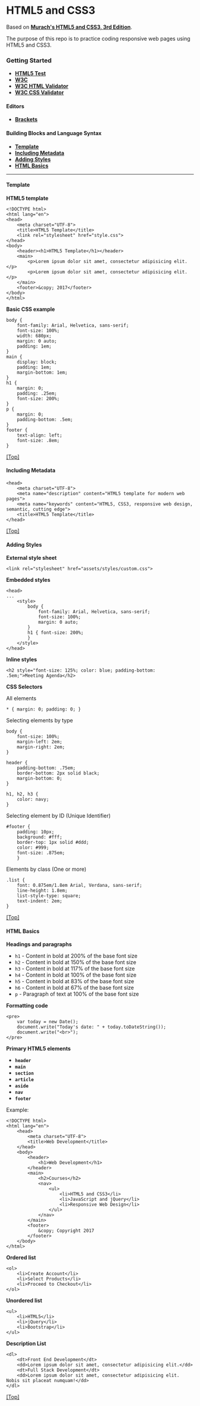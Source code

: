 <a name="top"></a>
# HTML5 and CSS3

Based on **[Murach's HTML5 and CSS3, 3rd Edition](https://www.murach.com/shop/murachs-html5-and-css3-3rd-edition-detail)**.

The purpose of this repo is to practice coding responsive web pages using HTML5 and CSS3.

### Getting Started

- **[HTML5 Test](https://html5test.com/)**
- **[W3C](https://www.w3.org/)**
- **[W3C HTML Validator](https://validator.w3.org/)**
- **[W3C CSS Validator](https://jigsaw.w3.org/css-validator/)**

#### Editors

- **[Brackets](http://brackets.io/)**

#### Building Blocks and Language Syntax

- **[Template](https://github.com/dduril/bootcamp/tree/master/murach-html5-css3#template)**
- **[Including Metadata](https://github.com/dduril/bootcamp/tree/master/murach-html5-css3#metadata)**
- **[Adding Styles](https://github.com/dduril/bootcamp/tree/master/murach-html5-css3#css)**
- **[HTML Basics](https://github.com/dduril/bootcamp/tree/master/murach-html5-css3#html-basics)**

---

#### Template<a name="template"></a>
**HTML5 template**

	<!DOCTYPE html>
	<html lang="en">
	<head>
		<meta charset="UTF-8">
		<title>HTML5 Template</title>
		<link rel="stylesheet" href="style.css">
	</head>
	<body>
		<header><h1>HTML5 Template</h1></header>
		<main>
			<p>Lorem ipsum dolor sit amet, consectetur adipisicing elit.</p>
			<p>Lorem ipsum dolor sit amet, consectetur adipisicing elit.</p>
		</main>
		<footer>&copy; 2017</footer>
	</body>
	</html>

**Basic CSS example**

	body {
	    font-family: Arial, Helvetica, sans-serif;
	    font-size: 100%;
	    width: 680px;
	    margin: 0 auto;
	    padding: 1em;
	}
	main {
	    display: block; 
		padding: 1em;
	    margin-bottom: 1em;    
	}
	h1 {
	    margin: 0;
	    padding: .25em;
	    font-size: 200%;
	}
	p {
	    margin: 0;
	    padding-bottom: .5em;
	}
	footer {
	    text-align: left;
	    font-size: .8em;
	}

[[Top]](https://github.com/dduril/bootcamp/tree/master/murach-html5-css3#top)


#### Including Metadata<a name="metadata"></a>

	<head>
    	<meta charset="UTF-8">
		<meta name="description" content="HTML5 template for modern web pages">
		<meta name="keywords" content="HTML5, CSS3, responsive web design, semantic, cutting edge">
    	<title>HTML5 Template</title>
	</head>

[[Top]](https://github.com/dduril/bootcamp/tree/master/murach-html5-css3#top)


#### Adding Styles<a name="css"></a>

**External style sheet**

	<link rel="stylesheet" href="assets/styles/custom.css">

**Embedded styles**

	<head>
	...
		<style>
			body {
			    font-family: Arial, Helvetica, sans-serif;
			    font-size: 100%;
			    margin: 0 auto;
			}
			h1 { font-size: 200%;
			}
		</style>
	</head>

**Inline styles**

	<h2 style="font-size: 125%; color: blue; padding-bottom: .5em;">Meeting Agenda</h2>

**CSS Selectors**

All elements

	* { margin: 0; padding: 0; } 

Selecting elements by type

	body {
    	font-size: 100%;
    	margin-left: 2em;
    	margin-right: 2em;
	}

	header {
    	padding-bottom: .75em;
    	border-bottom: 2px solid black;
    	margin-bottom: 0;
	}

	h1, h2, h3 {
		color: navy;
	}

Selecting element by ID (Unique Identifier)

	#footer {
		padding: 10px;
		background: #fff;
		border-top: 1px solid #ddd;
		color: #999;
		font-size: .875em;
		}

Elements by class (One or more)

	.list {
		font: 0.875em/1.8em Arial, Verdana, sans-serif;
		line-height: 1.8em;
		list-style-type: square;
		text-indent: 2em;
	}

[[Top]](https://github.com/dduril/bootcamp/tree/master/murach-html5-css3#top)

#### HTML Basics<a name="html-basics"></a>

**Headings and paragraphs**

- `h1` - Content in bold at 200% of the base font size
- `h2` - Content in bold at 150% of the base font size
- `h3` - Content in bold at 117% of the base font size
- `h4` - Content in bold at 100% of the base font size
- `h5` - Content in bold at 83% of the base font size
- `h6` - Content in bold at 67% of the base font size
- `p` - Paragraph of text at 100% of the base font size

**Formatting code**

	<pre>
		var today = new Date();
	    document.write("Today's date: " + today.toDateString());
	    document.write("<br>");
	</pre>

**Primary HTML5 elements**

- **`header`**
- **`main`**
- **`section`**
- **`article`**
- **`aside`**
- **`nav`**
- **`footer`**

Example:

	<!DOCTYPE html>
	<html lang="en">
		<head>
			<meta charset="UTF-8">
			<title>Web Development</title>
		</head>
		<body>
			<header>
				<h1>Web Development</h1>
			</header>
			<main>
				<h2>Courses</h2>
				<nav>
					<ul>
						<li>HTML5 and CSS3</li>
						<li>JavaScript and jQuery</li>
						<li>Responsive Web Design</li>
					</ul>
				</nav>
			</main>  
			<footer>
				&copy; Copyright 2017
			</footer>
		</body>
	</html>

**Ordered list**

	<ol>
		<li>Create Account</li>
		<li>Select Products</li>
		<li>Proceed to Checkout</li>
	</ol>

**Unordered list**

	<ul>
		<li>HTML5</li>
		<li>jQuery</li>
		<li>Bootstrap</li>
	</ul>

**Description List**

	<dl>
		<dt>Front End Development</dt>    
		<dd>Lorem ipsum dolor sit amet, consectetur adipisicing elit.</dd>
		<dt>Full Stack Development</dt>
		<dd>Lorem ipsum dolor sit amet, consectetur adipisicing elit. Nobis sit placeat numquam!</dd>
	</dl>

[[Top]](https://github.com/dduril/bootcamp/tree/master/murach-html5-css3#top)